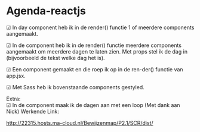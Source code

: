 # Agenda-reactjs  
  
☑ In day component heb ik in de render() functie 1 of meerdere <Meeting /> components aangemaakt.

☑ In de <Agenda /> component heb ik in de render() functie meerdere <Day /> components aangemaakt om meerdere dagen te laten zien. Met props stel ik de dag in (bijvoorbeeld de tekst welke dag het is). 

☑ Een <Agenda /> component gemaakt en die roep ik op in de ren-der() functie van app.jsx.

☑ Met Sass heb ik bovenstaande components gestyled.


Extra:  
☑ In de <Agenda /> component maak ik de dagen aan met een loop (Met dank aan Nick) 
Werkende Link:

http://22315.hosts.ma-cloud.nl/Bewijzenmap/P2.1/SCR/dist/
